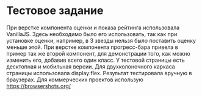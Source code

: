 # Тестовое задание
При верстке компонента оценки и показа рейтинга использовала VanillaJS. Здесь необходимо было его использовать, так как при установке оценки, например, в 3 звезды нельзя было поставить оценку меньше этой.
При верстке компонента прогресс-бара привела в пример так же второй компонент, для демонстрации того, как можно изменить его, добавив всего один класс.
У тестовой страницы есть десктопная и мобильная версии. Для двухколоночного каркаса страницы использовала display:flex.
Результат тестировала вручную в браузерах. Для коммерческих проектов использую  https://browsershots.org/
